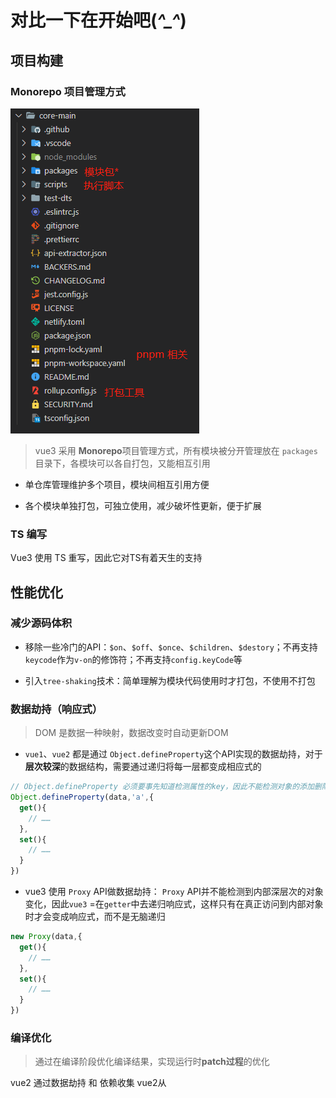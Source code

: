 # 对比一下在开始吧(*^_^*)


## 项目构建

### Monorepo 项目管理方式

![项目结构](../../Img//Vue/vue3.2.37.png)

> vue3 采用 **Monorepo**项目管理方式，所有模块被分开管理放在 `packages`目录下，各模块可以各自打包，又能相互引用

- 单仓库管理维护多个项目，模块间相互引用方便

- 各个模块单独打包，可独立使用，减少破坏性更新，便于扩展

### TS 编写

Vue3 使用 TS 重写，因此它对TS有着天生的支持

## 性能优化

###  减少源码体积

- 移除一些冷门的API：`$on`、`$off`、`$once`、`$children`、`$destory`；不再支持`keycode`作为`v-on`的修饰符；不再支持`config.keyCode`等

- 引入`tree-shaking`技术：简单理解为模块代码使用时才打包，不使用不打包

### 数据劫持（响应式）

> DOM 是数据一种映射，数据改变时自动更新DOM

- `vue1`、`vue2` 都是通过 `Object.defineProperty`这个API实现的数据劫持，对于**层次较深**的数据结构，需要通过递归将每一层都变成相应式的

```js
// Object.defineProperty 必须要事先知道检测属性的key，因此不能检测对象的添加删除（vue为了解决这个问题提供了$set 和 $delete 实例方法）
Object.defineProperty(data,'a',{
  get(){
    // ……
  },
  set(){
    // ……
  }
})
```

- vue3 使用 `Proxy` API做数据劫持： `Proxy` API并不能检测到内部深层次的对象变化，因此`vue3` =在`getter`中去递归响应式，这样只有在真正访问到内部对象时才会变成响应式，而不是无脑递归

```js
new Proxy(data,{
  get(){
    // ……
  },
  set(){
    // ……
  }
})
```

### 编译优化

> 通过在编译阶段优化编译结果，实现运行时**patch过程**的优化

vue2 通过数据劫持 和 依赖收集 vue2从